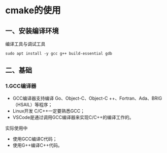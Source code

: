 # cmake的使用

## 一、安装编译环境

编译工具与调试工具

```shell
sudo apt install -y gcc g++ build-essential gdb
```

## 二、基础

### 1.GCC编译器

- GCC编译器支持编译 Go、Object-C、Object-C ++、Fortran、Ada、BRIG（HSAIL）等程序；
- Linux开发 C/C++一定要熟悉GCC；
- VSCode是通过调用GCC编译器来实现C/C++的编译工作的。

实际使用中
- 使用GCC编译C代码；
- 使用G++编译C++代码。




